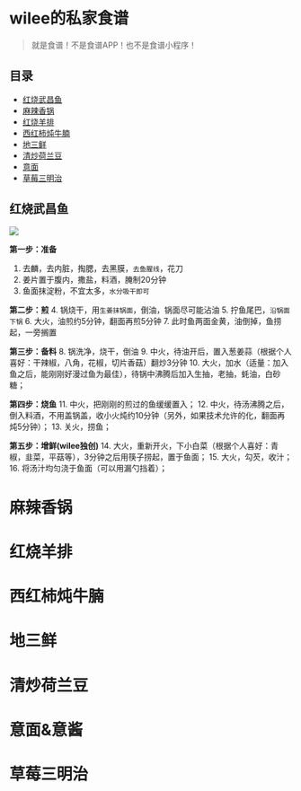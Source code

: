 # wilee的私家食谱

> 就是食谱！不是食谱APP！也不是食谱小程序！

## 目录

- [红烧武昌鱼](#红烧武昌鱼)
- [麻辣香锅](麻辣香锅)
- [红烧羊排](红烧羊排)
- [西红柿炖牛腩](西红柿炖牛腩)
- [地三鲜](地三鲜)
- [清炒荷兰豆](清炒荷兰豆)
- [意面](意面&意酱)
- [草莓三明治](草莓三明治)

## 红烧武昌鱼

![](http://wx1.sinaimg.cn/large/7171171cgy1fopmdt5nctj21a60nme82.jpg)

**第一步：准备**
1. 去麟，去内脏，掏腮，去黑膜，`去鱼腥线`，花刀
2. 姜片置于腹内，撒盐，料酒，腌制20分钟
3. 鱼面抹淀粉，不宜太多，`水分吸干即可`

**第二步：煎**
4. 锅烧干，用`生姜抹锅面`，倒油，锅面尽可能沾油
5. 拧鱼尾巴，`沿锅面下锅`
6. 大火，油煎约5分钟，翻面再煎5分钟
7. 此时鱼两面金黄，油倒掉，鱼捞起，一旁搁置

**第三步：备料**
8. 锅洗净，烧干，倒油
9. 中火，待油开后，置入葱姜蒜（根据个人喜好：干辣椒，八角，花椒，切片香菇）翻炒3分钟
10. 大火，加水（适量：加入鱼之后，能刚刚好漫过鱼为最佳），待锅中沸腾后加入生抽，老抽，蚝油，白砂糖；

**第四步：烧鱼**
11. 中火，把刚刚的煎过的鱼缓缓置入；
12. 中火，待汤沸腾之后，倒入料酒，不用盖锅盖，收小火炖约10分钟（另外，如果技术允许的化，翻面再炖5分钟）；
13. 关火，捞鱼；

**第五步：增鲜(wilee独创)**
14. 大火，重新开火，下小白菜（根据个人喜好：青椒，韭菜，平菇等），3分钟之后用筷子捞起，置于鱼面；
15. 大火，勾芡，收汁；
16. 将汤汁均匀浇于鱼面（可以用漏勺挡着）；

# 麻辣香锅
# 红烧羊排
# 西红柿炖牛腩
# 地三鲜
# 清炒荷兰豆
# 意面&意酱
# 草莓三明治